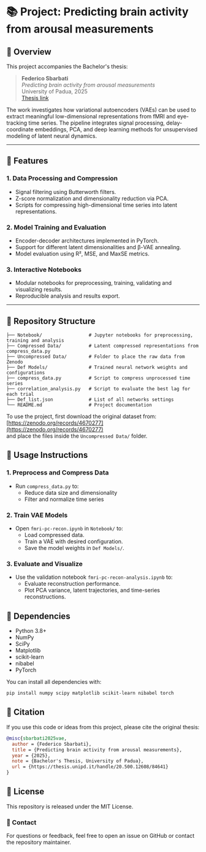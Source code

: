 # 📚 Project: Predicting brain activity from arousal measurements

## 👤 Overview

This project accompanies the Bachelor's thesis:

> **Federico Sbarbati**  
> _Predicting brain activity from arousal measurements_  
> University of Padua, 2025  
> [Thesis link](https://thesis.unipd.it/handle/20.500.12608/84641)

The work investigates how variational autoencoders (VAEs) can be used to extract meaningful low-dimensional representations from fMRI and eye-tracking time series. The pipeline integrates signal processing, delay-coordinate embeddings, PCA, and deep learning methods for unsupervised modeling of latent neural dynamics.

---

## 🧠 Features

### 1. **Data Processing and Compression**
- Signal filtering using Butterworth filters.
- Z-score normalization and dimensionality reduction via PCA.
- Scripts for compressing high-dimensional time series into latent representations.

### 2. **Model Training and Evaluation**
- Encoder-decoder architectures implemented in PyTorch.
- Support for different latent dimensionalities and β-VAE annealing.
- Model evaluation using R², MSE, and MaxSE metrics.

### 3. **Interactive Notebooks**
- Modular notebooks for preprocessing, training, validating and visualizing results.
- Reproducible analysis and results export.

---

## 📁 Repository Structure

```plaintext
├── Notebook/                 # Jupyter notebooks for preprocessing, training and analysis
├── Compressed Data/          # Latent compressed representations from compress_data.py
├── Uncompressed Data/        # Folder to place the raw data from Zenodo
├── Def Models/               # Trained neural network weights and configurations
├── compress_data.py          # Script to compress unprocessed time series
├── correlation_analysis.py   # Script to evaluate the best lag for each trial
├── Def_list.json             # List of all networks settings
└── README.md                 # Project documentation

```

To use the project, first download the original dataset from:  
[https://zenodo.org/records/4670277](https://zenodo.org/records/4670277)  
and place the files inside the `Uncompressed Data/` folder.

## 📖 Usage Instructions

### 1. Preprocess and Compress Data
- Run `compress_data.py` to:
  - Reduce data size and dimensionality
  - Filter and normalize time series

### 2. Train VAE Models
- Open `fmri-pc-recon.ipynb` in `Notebook/` to:
  - Load compressed data.
  - Train a VAE with desired configuration.
  - Save the model weights in `Def Models/`.

### 3. Evaluate and Visualize
- Use the validation notebook `fmri-pc-recon-analysis.ipynb` to:
  - Evaluate reconstruction performance.
  - Plot PCA variance, latent trajectories, and time-series reconstructions.

## 🧩 Dependencies

- Python 3.8+
- NumPy
- SciPy
- Matplotlib
- scikit-learn
- nibabel
- PyTorch

You can install all dependencies with:

```bash
pip install numpy scipy matplotlib scikit-learn nibabel torch

```

## 🔖 Citation

If you use this code or ideas from this project, please cite the original thesis:

```bibtex
@misc{sbarbati2025vae,
  author = {Federico Sbarbati},
  title = {Predicting brain activity from arousal measurements},
  year = {2025},
  note = {Bachelor's Thesis, University of Padua},
  url = {https://thesis.unipd.it/handle/20.500.12608/84641}
}
```
## 📝 License
This repository is released under the MIT License.

### 📜 Contact
For questions or feedback, feel free to open an issue on GitHub or contact the repository maintainer.

